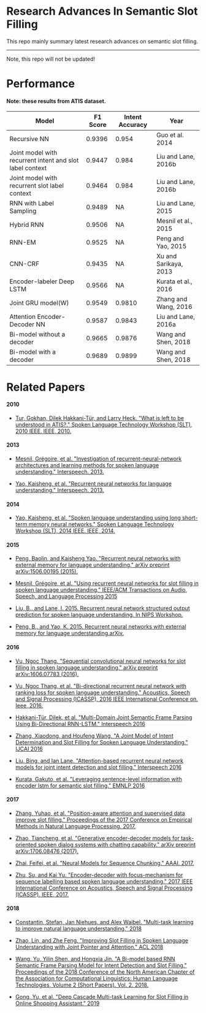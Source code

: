 # Research Advances In Semantic Slot Filling 

This repo mainly summary latest research advances on semantic slot filling.

---

Note, this repo will not be updated!

# Performance

#### Note: these results from ATIS dataset.

| Model | F1 Score | Intent Accuracy | Year |
| ------ | ------ |------ |------ |
|Recursive NN  | 0.9396 | 0.954 |Guo et al. 2014 |
|Joint model with recurrent intent and slot label context  | 0.9447 | 0.984 | Liu and Lane, 2016b |
|Joint model with recurrent slot label context  | 0.9464 |  0.984 | Liu and Lane, 2016b |
|RNN with Label Sampling  | 0.9489 | NA | Liu and Lane, 2015 |
| Hybrid RNN | 0.9506 | NA | Mesnil et al., 2015 |
| RNN-EM | 0.9525 |  NA  | Peng and Yao, 2015 |
| CNN-CRF | 0.9435 | NA  | Xu and Sarikaya, 2013 |
| Encoder-labeler Deep LSTM | 0.9566 | NA  | Kurata et al., 2016 |
| Joint GRU model(W) | 0.9549 | 0.9810  |Zhang and Wang, 2016|
| Attention Encoder-Decoder NN | 0.9587 | 0.9843 | Liu and Lane, 2016a|
| Bi-model without a decoder | 0.9665 | 0.9876  | Wang and Shen, 2018 |
| Bi-model with a decoder | 0.9689 | 0.9899  | Wang and Shen, 2018 |


# Related Papers
#### 2010
- [Tur, Gokhan, Dilek Hakkani-Tür, and Larry Heck. "What is left to be understood in ATIS?." Spoken Language Technology Workshop (SLT), 2010 IEEE. IEEE, 2010.](https://ieeexplore.ieee.org/abstract/document/5700816)

#### 2013
- [Mesnil, Grégoire, et al. "Investigation of recurrent-neural-network architectures and learning methods for spoken language understanding." Interspeech. 2013.](https://www.isca-speech.org/archive/archive_papers/interspeech_2013/i13_3771.pdf)

- [Yao, Kaisheng, et al. "Recurrent neural networks for language understanding." Interspeech. 2013.](https://www.isca-speech.org/archive/archive_papers/interspeech_2013/i13_2524.pdf)

#### 2014
- [Yao, Kaisheng, et al. "Spoken language understanding using long short-term memory neural networks." Spoken Language Technology Workshop (SLT), 2014 IEEE. IEEE, 2014.](https://groups.csail.mit.edu/sls/publications/2014/Zhang_SLT_2014.pdf)

#### 2015
- [Peng, Baolin, and Kaisheng Yao. "Recurrent neural networks with external memory for language understanding." arXiv preprint arXiv:1506.00195 (2015).](https://arxiv.org/abs/1506.00195.pdf)

- [ Mesnil, Grégoire, et al. "Using recurrent neural networks for slot filling in spoken language understanding." IEEE/ACM Transactions on Audio, Speech, and Language Processing 2015](https://ieeexplore.ieee.org/abstract/document/6998838)

- [Liu, B., and Lane, I. 2015. Recurrent neural network structured output prediction for spoken language understanding. In NIPS Workshop.](https://pdfs.semanticscholar.org/b75b/59f38c874a920102834c9e218c960fc35c81.pdf)

- [Peng, B., and Yao, K. 2015. Recurrent neural networks with external memory for language understanding.arXiv.](https://ieeexplore.ieee.org/abstract/document/7078572)

#### 2016
- [Vu, Ngoc Thang. "Sequential convolutional neural networks for slot filling in spoken language understanding." arXiv preprint arXiv:1606.07783 (2016).](https://arxiv.org/abs/1606.07783.pdf)

- [Vu, Ngoc Thang, et al. "Bi-directional recurrent neural network with ranking loss for spoken language understanding." Acoustics, Speech and Signal Processing (ICASSP), 2016 IEEE International Conference on. Ieee, 2016.](https://ieeexplore.ieee.org/abstract/document/7472841)

- [ Hakkani-Tür, Dilek, et al. "Multi-Domain Joint Semantic Frame Parsing Using Bi-Directional RNN-LSTM." Interspeech 2016](https://pdfs.semanticscholar.org/d644/ae996755c803e067899bdd5ea52498d7091d.pdf)

- [ Zhang, Xiaodong, and Houfeng Wang. "A Joint Model of Intent Determination and Slot Filling for Spoken Language Understanding." IJCAI 2016](https://www.ijcai.org/Proceedings/16/Papers/425.pdf)

- [ Liu, Bing, and Ian Lane. "Attention-based recurrent neural network models for joint intent detection and slot filling." Interspeech 2016](https://arxiv.org/abs/1609.01454)

- [ Kurata, Gakuto, et al. "Leveraging sentence-level information with encoder lstm for semantic slot filling." EMNLP 2016](https://arxiv.org/abs/1601.01530.pdf)

#### 2017
- [Zhang, Yuhao, et al. "Position-aware attention and supervised data improve slot filling." Proceedings of the 2017 Conference on Empirical Methods in Natural Language Processing. 2017.](http://www.aclweb.org/anthology/D17-1004)

- [Zhao, Tiancheng, et al. "Generative encoder-decoder models for task-oriented spoken dialog systems with chatting capability." arXiv preprint arXiv:1706.08476 (2017).](https://arxiv.org/abs/1706.08476)

- [Zhai, Feifei, et al. "Neural Models for Sequence Chunking." AAAI. 2017.](https://www.aaai.org/ocs/index.php/AAAI/AAAI17/paper/download/14776/14262)

- [Zhu, Su, and Kai Yu. "Encoder-decoder with focus-mechanism for sequence labelling based spoken language understanding." 2017 IEEE International Conference on Acoustics, Speech and Signal Processing (ICASSP). IEEE, 2017.](https://ieeexplore.ieee.org/abstract/document/7953243)

#### 2018
- [ Constantin, Stefan, Jan Niehues, and Alex Waibel. "Multi-task learning to improve natural language understanding." 2018](https://arxiv.org/abs/1812.06876.pdf)

- [ Zhao, Lin, and Zhe Feng. "Improving Slot Filling in Spoken Language Understanding with Joint Pointer and Attention." ACL 2018](http://www.aclweb.org/anthology/P18-2068)

- [Wang, Yu, Yilin Shen, and Hongxia Jin. "A Bi-model based RNN Semantic Frame Parsing Model for Intent Detection and Slot Filling." Proceedings of the 2018 Conference of the North American Chapter of the Association for Computational Linguistics: Human Language Technologies, Volume 2 (Short Papers). Vol. 2. 2018.](http://www.aclweb.org/anthology/N18-2050)

- [ Gong, Yu, et al. "Deep Cascade Multi-task Learning for Slot Filling in Online Shopping Assistant." 2019](http://www.cs.sjtu.edu.cn/~kzhu/papers/kzhu-slot.pdf)







